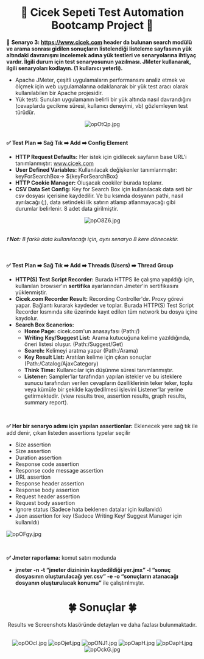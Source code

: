 <div align ="center">   
    
# :hibiscus: Cicek Sepeti Test Automation Bootcamp Project :hibiscus: 

</div>

:pushpin: **Senaryo 3: https://www.cicek.com header da bulunan search modülü ve arama sonrası gidilen sonuçların listelendiği listeleme sayfasının yük altındaki davranışını incelemek adına yük testleri ve senaryolarına ihtiyaç vardır. İlgili durum için test senaryosunun yazılması. JMeter kullanarak, ilgili senaryoları kodlayın. (1 kullanıcı yeterli).**
&nbsp;
- Apache JMeter, çeşitli uygulamaların performansını analiz etmek ve ölçmek için web uygulamalarına odaklanarak bir yük test aracı olarak kullanılabilen bir Apache projesidir.
- Yük testi: Sunulan uygulamanın belirli bir yük altında nasıl davrandığını (cevaplarda gecikme süresi, kullanıcı deneyimi, vb) gözlemleyen test türüdür.

<div align ="center"><img src="https://imgyukle.com/f/2022/01/18/opOtQp.jpg" alt="opOtQp.jpg" border="0"></div>
&nbsp;
   
**:white_check_mark: Test Plan :arrow_right: Sağ Tık :arrow_right: Add :arrow_right: Config Element** 
- **HTTP Request Defaults:** Her istek için gidilecek sayfanın base URL'i tanımlanmıştır: www.cicek.com
- **User Defined Variables:** Kullanılacak değişkenler tanımlanmıştır: keyForSearchBox-> ${keyForSearchBox}
- **HTTP Cookie Manager:** Oluşacak cookiler burada toplanır.
- **CSV Data Set Config:** Key for Search Box için kullanılacak data seti bir csv dosyası içerisine kaydedilir. Ve bu ksımda dosyanın pathi, nasıl ayrılacağı (;), data setindeki ilk satırın atlanıp atlanmayacağı gibi durumlar belirlenir. 8 adet data girilmiştir.
<div align ="center"><img src="https://imgyukle.com/f/2022/01/18/opO8Z6.jpg" alt="opO8Z6.jpg" border="0" ></div>
    &nbsp;
    
*:exclamation: **Not:** 8 farklı data kullanılacağı için, aynı senaryo 8 kere dönecektir.*
 &nbsp;
 
 &nbsp;
 
 **:white_check_mark: Test Plan :arrow_right: Sağ Tık :arrow_right: Add :arrow_right: Threads (Users) :arrow_right: Thread Group**
- **HTTP(S) Test Script Recorder:** Burada HTTPS ile çalışma yapıldığı için, kullanılan browser'ın **sertifika** ayarlarından Jmeter'in sertifikasını yüklenmiştir.
- **Cicek.com Recorder Result:** Recording Controller'dır. Proxy görevi yapar. Bağlantı kurarak kaydeder ve toplar. Burada HTTP(S) Test Script Recorder kısmında site üzerinde kayıt edilen tüm network bu dosya içine kaydolur.
- **Search Box Scanerios:**
    - **Home Page:** cicek.com'un anasayfası (Path:/)
    - **Writing Key/Suggest List:** Arama kutucuğuna kelime yazıldığında, öneri listesi oluşur. (Path:/Suggest/Get)
    - **Search:** Kelimeyi aratma yapar (Path:/Arama)
    - **Key Result List:** Aratılan kelime için çıkan sonuçlar (Path:/Catalog/AjaxCategory) 
    - **Think Time:** Kullanıcılar için düşünme süresi tanımlanmıştır.
    - **Listener:** Sampler’lar tarafından yapılan istekler ve bu isteklere sunucu tarafından verilen cevapların özelliklerinin teker teker, toplu veya kümüle bir şekilde kaydedilmesi işlevini Listener’lar yerine getirmektedir. (view results tree, assertion results, graph results, summary report).
	    &nbsp;
 
 &nbsp;
   

**:white_check_mark: Her bir senaryo adımı için yapılan assertionlar:**
Eklenecek yere sağ tık ile add denir, çıkan listeden assertions typelar seçilir
- Size assertion
-  Size assertion
- Duration assertion
- Response code assertion
- Response code message assertion
- URL assertion
- Response header assertion
- Response body assertion
- Request header assertion
- Request body assertion
- Ignore status (Sadece hata beklenen datalar için kullanıldı)
- Json assertion for key (Sadece Writing Key/ Suggest Manager için kullanıldı)
<img src="https://imgyukle.com/f/2022/01/18/opOFgy.jpg" alt="opOFgy.jpg" border="0">
&nbsp;
 
 &nbsp;
   
 **:white_check_mark: Jmeter raporlama:** komut satırı modunda
 - **jmeter -n -t “jmeter dizininin kaydedildiği yer.jmx” -l “sonuç dosyasının oluşturulacağı yer.csv” -e -o “sonuçların atanacağı dosyanın oluşturulacak konumu”** ile çalıştırılmıştır.



<div align ="center">
  
  # :four_leaf_clover: Sonuçlar :four_leaf_clover: 
  Results ve Screenshots klasöründe detayları ve daha fazlası bulunmaktadır.
  &nbsp;
  
 <img src="https://imgyukle.com/f/2022/01/18/opOOcI.jpg" alt="opOOcI.jpg" border="0">
<img src="https://imgyukle.com/f/2022/01/18/opOjef.jpg" alt="opOjef.jpg" border="0">
<img src="https://imgyukle.com/f/2022/01/18/opONJ1.jpg" alt="opONJ1.jpg" border="0">
<img src="https://imgyukle.com/f/2022/01/18/opOapH.jpg" alt="opOapH.jpg" border="0">
<img src="https://imgyukle.com/f/2022/01/18/opOppt.jpg" alt="opOapH.jpg" border="0">
<img src="https://imgyukle.com/f/2022/01/18/opOckG.jpg" alt="opOckG.jpg" border="0">


